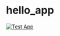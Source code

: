 # hello_app
[![Test App](https://github.com/ilyas6954/hello_app/actions/workflows/ilyas.yml/badge.svg)](https://github.com/ilyas6954/hello_app/actions/workflows/ilyas.yml)
